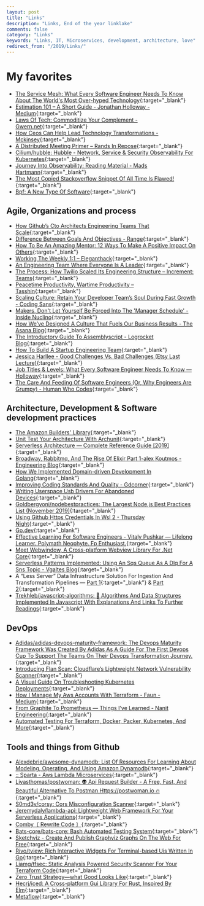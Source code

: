```yaml
---
layout: post
title: "Links"
description: "Links, End of the year linklake"
comments: false
category: "Links"
keywords: "Links, IT, Microservices, development, architecture, love"
redirect_from: "/2019/Links/"
---
```

<!-- markdownlint-disable MD033 MD020 MD025-->
# My favorites<a name="favorites"></a>

- [The Service Mesh: What Every Software Engineer Needs To Know About The World's Most Over-hyped Technology](https://servicemesh.io/){:target="_blank"}
- [Estimation 101 – A Short Guide - Jonathan Holloway - Medium](https://medium.com/@jonathan.holloway/estimation-101-a-short-guide-e567d5ba9f0e){:target="_blank"}
- [Laws Of Tech: Commoditize Your Complement - Gwern.net](https://www.gwern.net/Complement){:target="_blank"}
- [How Ceos Can Help Lead Technology Transformations - Mckinsey](https://www.mckinsey.com/business-functions/mckinsey-digital/our-insights/the-ceos-new-technology-agenda){:target="_blank"}
- [A Distributed Meeting Primer – Rands In Repose](https://randsinrepose.com/archives/a-distributed-meeting-primer/){:target="_blank"}
- [Cilium/hubble: Hubble - Network, Service & Security Observability For Kubernetes](https://github.com/cilium/hubble){:target="_blank"}
- [Journey Into Observability: Reading Material - Mads Hartmann](https://mads-hartmann.com/sre/2019/08/04/journey-into-observability-reading-material.html){:target="_blank"}
- [The Most Copied Stackoverflow Snippet Of All Time Is Flawed!](https://programming.guide/worlds-most-copied-so-snippet.html){:target="_blank"}
- [Bpf: A New Type Of Software](http://www.brendangregg.com/blog/2019-12-02/bpf-a-new-type-of-software.html){:target="_blank"}

## Agile, Organizations and process<a name="agile"></a>

- [How Github’s Cto Architects Engineering Teams That Scale](https://medium.com/@FirstMark/githubs-cto-on-architecting-engineering-teams-that-scale-cb79dd6132ae){:target="_blank"}
- [Difference Between Goals And Objectives - Range](https://www.range.co/blog/difference-between-goals-and-objectives){:target="_blank"}
- [How To Be An Amazing Mentor: 12 Ways To Make A Positive Impact On Others](https://blog.hubspot.com/marketing/mentor-tips-positive-impact){:target="_blank"}
- [Working The Weekly 1:1 – Eleganthack](http://eleganthack.com/working-the-weekly-11/){:target="_blank"}
- [An Engineering Team Where Everyone Is A Leader](https://blog.pragmaticengineer.com/a-team-where-everyone-is-a-leader/){:target="_blank"}
- [The Process: How Twilio Scaled Its Engineering Structure – Increment: Teams](https://increment.com/teams/how-twilio-scaled-its-engineering-structure/){:target="_blank"}
- [Peacetime Productivity, Wartime Productivity – Tasshin](https://tasshin.com/blog/peacetime-productivity-wartime-productivity/){:target="_blank"}
- [Scaling Culture: Retain Your Developer Team’s Soul During Fast Growth - Coding Sans](https://codingsans.com/blog/scaling-culture){:target="_blank"}
- [Makers, Don't Let Yourself Be Forced Into The 'Manager Schedule' - Inside Nuclino](https://blog.nuclino.com/makers-don-t-let-yourself-be-forced-into-the-manager-schedule){:target="_blank"}
- [How We’ve Designed A Culture That Fuels Our Business Results - The Asana Blog](https://blog.asana.com/2019/11/culture-fuels-business-results/#close){:target="_blank"}
- [The Introductory Guide To Assemblyscript - Logrocket Blog](https://blog.logrocket.com/the-introductory-guide-to-assemblyscript/){:target="_blank"}
- [How To Build A Startup Engineering Team](https://increment.com/teams/how-to-build-a-startup-engineering-team/){:target="_blank"}
- [Jessica Harllee - Good Challenges Vs. Bad Challenges (Etsy Last Lecture)](http://jessicaharllee.com/notes/good-challenges-vs-bad-challenges/){:target="_blank"}
- [Job Titles & Levels: What Every Software Engineer Needs To Know — Holloway](https://www.holloway.com/s/trh-job-titles-levels-fundamentals-for-software-engineering){:target="_blank"}
- [The Care And Feeding Of Software Engineers (Or, Why Engineers Are Grumpy) - Human Who Codes](https://humanwhocodes.com/blog/2012/06/12/the-care-and-feeding-of-software-engineers-or-why-engineers-are-grumpy/){:target="_blank"}

## Architecture, Development & Software development practices <a name="development"></a>

- [The Amazon Builders' Library](https://aws.amazon.com/builders-library/?cards-body.sort-by=item.additionalFields.customSort&cards-body.sort-order=asc){:target="_blank"}
- [Unit Test Your Architecture With Archunit](https://blog.scottlogic.com/2019/12/05/unit-test-your-architecture-with-archunit.html){:target="_blank"}
- [Serverless Architecture — Complete Reference Guide [2019]](https://medium.com/swlh/serverless-architecture-complete-reference-guide-2019-55363c08d1be){:target="_blank"}
- [Broadway, Rabbitmq, And The Rise Of Elixir Part 1-alex Koutmos - Engineering Blog](https://akoutmos.com/post/broadway-rabbitmq-and-the-rise-of-elixir/){:target="_blank"}
- [How We Implemented Domain-driven Development In Golang](https://engineering.grab.com/domain-driven-development-in-golang){:target="_blank"}
- [Improving Coding Standards And Quality - Gdcorner](https://www.gdcorner.com/2019/11/18/ImprovingCodingStandards.html){:target="_blank"}
- [Writing Userspace Usb Drivers For Abandoned Devices](https://blog.benjojo.co.uk/post/userspace-usb-drivers){:target="_blank"}
- [Goldbergyoni/nodebestpractices: The Largest Node.js Best Practices List (November 2019)](https://github.com/goldbergyoni/nodebestpractices){:target="_blank"}
- [Using Github Https Credentials In Wsl 2 - Thursday Night](https://blog.anaisbetts.org/using-github-credentials-in-wsl2/){:target="_blank"}
- [Go.dev](https://go.dev/){:target="_blank"}
- [Effective Learning For Software Engineers - Vitaly Pushkar — Lifelong Learner. Polymath Neophyte. Fp Enthusiast.](http://nywkap.com/learning/effective-learning.html){:target="_blank"}
- [Meet Webwindow, A Cross-platform Webview Library For .Net Core](https://blog.stevensanderson.com/2019/11/18/2019-11-18-webwindow-a-cross-platform-webview-for-dotnet-core/){:target="_blank"}
- [Serverless Patterns Implemented: Using An Sqs Queue As A Dlq For A Sns Topic - Vgaltes Blog](https://vgaltes.com/post/serverless-patterns-implemented-sls-dlq/){:target="_blank"}
- A “Less Server” Data Infrastructure Solution For Ingestion And Transformation Pipelines — [Part 1](https://medium.com/amaro-tech/a-less-server-data-infrastructure-solution-for-ingestion-and-transformation-pipelines-b22a32f93609){:target="_blank"} & [Part 2](https://medium.com/amaro-tech/a-less-server-data-infrastructure-solution-for-ingestion-and-transformation-pipelines-part-2-e679e326f5a4){:target="_blank"}
- [Trekhleb/javascript-algorithms: 📝 Algorithms And Data Structures Implemented In Javascript With Explanations And Links To Further Readings](https://github.com/trekhleb/javascript-algorithms){:target="_blank"}

## DevOps<a name="devops"></a>

- [Adidas/adidas-devops-maturity-framework: The Devops Maturity Framework Was Created By Adidas As A Guide For The First Devops Cup To Support The Teams On Their Devops Transformation Journey.](https://github.com/adidas/adidas-devops-maturity-framework){:target="_blank"}
- [Introducing Flan Scan: Cloudflare’s Lightweight Network Vulnerability Scanner](https://blog.cloudflare.com/introducing-flan-scan/){:target="_blank"}
- [A Visual Guide On Troubleshooting Kubernetes Deployments](https://learnk8s.io/troubleshooting-deployments){:target="_blank"}
- [How I Manage My Aws Accounts With Terraform - Faun - Medium](https://medium.com/faun/how-i-manage-my-aws-accounts-with-terraform-f52c63dd2aa){:target="_blank"}
- [From Graphite To Prometheus — Things I’ve Learned - Nanit Engineering](https://engineering.nanit.com/from-graphite-to-prometheus-things-ive-learned-e1d1e4b97fc){:target="_blank"}
- [Automated Testing For Terraform, Docker, Packer, Kubernetes, And More](https://www.infoq.com/presentations/automated-testing-terraform-docker-packer/){:target="_blank"}

## Tools and things from Github <a name="tools"></a>

- [Alexdebrie/awesome-dynamodb: List Of Resources For Learning About Modeling, Operating, And Using Amazon Dynamodb](https://github.com/alexdebrie/awesome-dynamodb){:target="_blank"}
- [:: Sparta - Aws Lambda Microservices](https://gosparta.io/){:target="_blank"}
- [Liyasthomas/postwoman: 👽 Api Request Builder - A Free, Fast, And Beautiful Alternative To Postman Https://postwoman.io 🔥](https://github.com/liyasthomas/postwoman){:target="_blank"}
- [S0md3v/corsy: Cors Misconfiguration Scanner](https://github.com/s0md3v/Corsy){:target="_blank"}
- [Jeremydaly/lambda-api: Lightweight Web Framework For Your Serverless Applications](https://github.com/jeremydaly/lambda-api){:target="_blank"}
- [Comby〔 Rewrite Code 〕](https://comby.dev/){:target="_blank"}
- [Bats-core/bats-core: Bash Automated Testing System](https://github.com/bats-core/bats-core){:target="_blank"}
- [Sketchviz - Create And Publish Graphviz Graphs On The Web For Free](https://sketchviz.com/new){:target="_blank"}
- [Rivo/tview: Rich Interactive Widgets For Terminal-based Uis Written In Go](https://github.com/rivo/tview){:target="_blank"}
- [Liamg/tfsec: Static Analysis Powered Security Scanner For Your Terraform Code](https://github.com/liamg/tfsec){:target="_blank"}
- [Zero Trust Strategy—what Good Looks Like](https://www.microsoft.com/security/blog/2019/11/11/zero-trust-strategy-what-good-looks-like/){:target="_blank"}
- [Hecrj/iced: A Cross-platform Gui Library For Rust, Inspired By Elm](https://github.com/hecrj/iced){:target="_blank"}
- [Metaflow](https://metaflow.org/){:target="_blank"}
